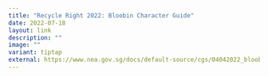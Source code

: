 ```yaml
---
title: "Recycle Right 2022: Bloobin Character Guide"
date: 2022-07-18
layout: link
description: ""
image: ""
variant: tiptap
external: https://www.nea.gov.sg/docs/default-source/cgs/04042022_bloobin-character-guide.pdf
---
```

